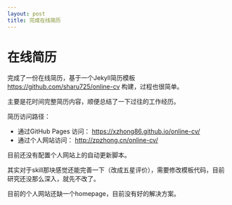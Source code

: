 ```yaml
---
layout: post
title: 完成在线简历
---
```

# 在线简历

完成了一份在线简历，基于一个Jekyll简历模板 https://github.com/sharu725/online-cv 构建，过程也很简单。

主要是花时间完整简历内容，顺便总结了一下过往的工作经历。

简历访问路径：
 * 通过GitHub Pages 访问： https://xzhong86.github.io/online-cv/
 * 通过个人网站访问： http://zpzhong.cn/online-cv/

目前还没有配置个人网站上的自动更新脚本。

其实对于skill那块感觉还能完善一下（改成五星评价），需要修改模板代码，目前研究还没那么深入，就先不改了。

目前的个人网站还缺一个homepage，目前没有好的解决方案。
